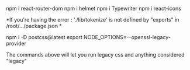 npm i react-router-dom
npm i helmet
npm i Typewriter
npm i react-icons

*If you're having the error :
'./lib/tokenize' is not defined by "exports" in /root/.../package.json
*

npm i -D postcss@latest
export NODE_OPTIONS=--openssl-legacy-provider

The commands above will let you run legacy css and anything considered "legacy"

